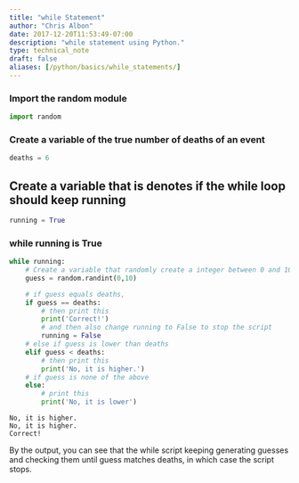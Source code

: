 ```yaml
---
title: "while Statement"
author: "Chris Albon"
date: 2017-12-20T11:53:49-07:00
description: "while statement using Python."
type: technical_note
draft: false
aliases: [/python/basics/while_statements/]
---
```

### Import the random module


```python
import random
```

### Create a variable of the true number of deaths of an event


```python
deaths = 6
```

## Create a variable that is denotes if the while loop should keep running


```python
running = True
```

### while running is True


```python
while running:
    # Create a variable that randomly create a integer between 0 and 10.
    guess = random.randint(0,10)

    # if guess equals deaths,
    if guess == deaths:
        # then print this
        print('Correct!')
        # and then also change running to False to stop the script
        running = False
    # else if guess is lower than deaths
    elif guess < deaths:
        # then print this
        print('No, it is higher.')
    # if guess is none of the above
    else:
        # print this
        print('No, it is lower')
```

    No, it is higher.
    No, it is higher.
    Correct!


By the output, you can see that the while script keeping generating guesses and checking them until guess matches deaths, in which case the script stops.
